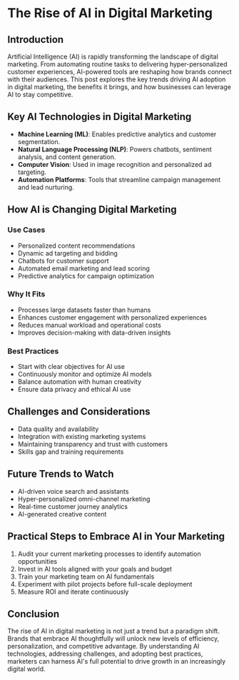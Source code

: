# The Rise of AI in Digital Marketing

## Introduction
Artificial Intelligence (AI) is rapidly transforming the landscape of digital marketing. From automating routine tasks to delivering hyper-personalized customer experiences, AI-powered tools are reshaping how brands connect with their audiences. This post explores the key trends driving AI adoption in digital marketing, the benefits it brings, and how businesses can leverage AI to stay competitive.

## Key AI Technologies in Digital Marketing
- **Machine Learning (ML)**: Enables predictive analytics and customer segmentation.
- **Natural Language Processing (NLP)**: Powers chatbots, sentiment analysis, and content generation.
- **Computer Vision**: Used in image recognition and personalized ad targeting.
- **Automation Platforms**: Tools that streamline campaign management and lead nurturing.

## How AI is Changing Digital Marketing

### Use Cases
- Personalized content recommendations
- Dynamic ad targeting and bidding
- Chatbots for customer support
- Automated email marketing and lead scoring
- Predictive analytics for campaign optimization

### Why It Fits
- Processes large datasets faster than humans
- Enhances customer engagement with personalized experiences
- Reduces manual workload and operational costs
- Improves decision-making with data-driven insights

### Best Practices
- Start with clear objectives for AI use
- Continuously monitor and optimize AI models
- Balance automation with human creativity
- Ensure data privacy and ethical AI use

## Challenges and Considerations
- Data quality and availability
- Integration with existing marketing systems
- Maintaining transparency and trust with customers
- Skills gap and training requirements

## Future Trends to Watch
- AI-driven voice search and assistants
- Hyper-personalized omni-channel marketing
- Real-time customer journey analytics
- AI-generated creative content

## Practical Steps to Embrace AI in Your Marketing
1. Audit your current marketing processes to identify automation opportunities
2. Invest in AI tools aligned with your goals and budget
3. Train your marketing team on AI fundamentals
4. Experiment with pilot projects before full-scale deployment
5. Measure ROI and iterate continuously

## Conclusion
The rise of AI in digital marketing is not just a trend but a paradigm shift. Brands that embrace AI thoughtfully will unlock new levels of efficiency, personalization, and competitive advantage. By understanding AI technologies, addressing challenges, and adopting best practices, marketers can harness AI's full potential to drive growth in an increasingly digital world.